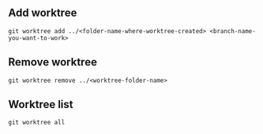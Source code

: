 ## Add worktree
```
git worktree add ../<folder-name-where-worktree-created> <branch-name-you-want-to-work>
```

## Remove worktree
```
git worktree remove ../<worktree-folder-name>
```

## Worktree list
```
git worktree all
```
